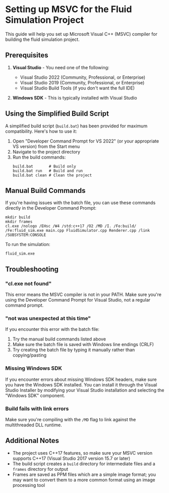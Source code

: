# Setting up MSVC for the Fluid Simulation Project

This guide will help you set up Microsoft Visual C++ (MSVC) compiler for building the fluid simulation project.

## Prerequisites

1. **Visual Studio** - You need one of the following:
   - Visual Studio 2022 (Community, Professional, or Enterprise)
   - Visual Studio 2019 (Community, Professional, or Enterprise)
   - Visual Studio Build Tools (if you don't want the full IDE)

2. **Windows SDK** - This is typically installed with Visual Studio

## Using the Simplified Build Script

A simplified build script (`build.bat`) has been provided for maximum compatibility. Here's how to use it:

1. Open "Developer Command Prompt for VS 2022" (or your appropriate VS version) from the Start menu
2. Navigate to the project directory
3. Run the build commands:
   ```
   build.bat       # Build only
   build.bat run   # Build and run
   build.bat clean # Clean the project
   ```

## Manual Build Commands

If you're having issues with the batch file, you can use these commands directly in the Developer Command Prompt:

```
mkdir build
mkdir frames
cl.exe /nologo /EHsc /W4 /std:c++17 /O2 /MD /I. /Fo:build/ /Fe:fluid_sim.exe main.cpp FluidSimulator.cpp Renderer.cpp /link /SUBSYSTEM:CONSOLE
```

To run the simulation:
```
fluid_sim.exe
```

## Troubleshooting

### "cl.exe not found"

This error means the MSVC compiler is not in your PATH. Make sure you're using the Developer Command Prompt for Visual Studio, not a regular command prompt.

### "not was unexpected at this time"

If you encounter this error with the batch file:
1. Try the manual build commands listed above
2. Make sure the batch file is saved with Windows line endings (CRLF)
3. Try creating the batch file by typing it manually rather than copying/pasting

### Missing Windows SDK

If you encounter errors about missing Windows SDK headers, make sure you have the Windows SDK installed. You can install it through the Visual Studio Installer by modifying your Visual Studio installation and selecting the "Windows SDK" component.

### Build fails with link errors

Make sure you're compiling with the `/MD` flag to link against the multithreaded DLL runtime.

## Additional Notes

- The project uses C++17 features, so make sure your MSVC version supports C++17 (Visual Studio 2017 version 15.7 or later)
- The build script creates a `build` directory for intermediate files and a `frames` directory for output
- Frames are saved as PPM files which are a simple image format; you may want to convert them to a more common format using an image processing tool